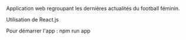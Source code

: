 Application web regroupant les dernières actualités du football féminin.

Utilisation de React.js

Pour démarrer l'app : npm run app



